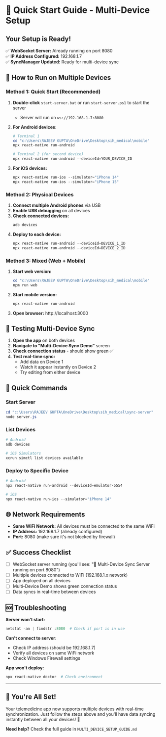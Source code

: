 # 🚀 Quick Start Guide - Multi-Device Setup

## Your Setup is Ready! 

✅ **WebSocket Server:** Already running on port 8080  
✅ **IP Address Configured:** 192.168.1.7  
✅ **SyncManager Updated:** Ready for multi-device sync  

## 📱 How to Run on Multiple Devices

### Method 1: Quick Start (Recommended)

1. **Double-click** `start-server.bat` or run `start-server.ps1` to start the server
   - Server will run on `ws://192.168.1.7:8080`

2. **For Android devices:**
   ```powershell
   # Terminal 1
   cd "c:\Users\RAJEEV GUPTA\OneDrive\Desktop\sih_medical\mobile"
   npx react-native run-android
   
   # Terminal 2 (for second device)
   npx react-native run-android --deviceId=YOUR_DEVICE_ID
   ```

3. **For iOS devices:**
   ```powershell
   npx react-native run-ios --simulator="iPhone 14"
   npx react-native run-ios --simulator="iPhone 15"
   ```

### Method 2: Physical Devices

1. **Connect multiple Android phones** via USB
2. **Enable USB debugging** on all devices
3. **Check connected devices:**
   ```powershell
   adb devices
   ```
4. **Deploy to each device:**
   ```powershell
   npx react-native run-android --deviceId=DEVICE_1_ID
   npx react-native run-android --deviceId=DEVICE_2_ID
   ```

### Method 3: Mixed (Web + Mobile)

1. **Start web version:**
   ```powershell
   cd "c:\Users\RAJEEV GUPTA\OneDrive\Desktop\sih_medical\mobile"
   npm run web
   ```
   
2. **Start mobile version:**
   ```powershell
   npx react-native run-android
   ```

3. **Open browser:** http://localhost:3000

## 🧪 Testing Multi-Device Sync

1. **Open the app** on both devices
2. **Navigate to "Multi-Device Sync Demo"** screen
3. **Check connection status** - should show green ✅
4. **Test real-time sync:**
   - Add data on Device 1
   - Watch it appear instantly on Device 2
   - Try editing from either device

## 🔧 Quick Commands

### Start Server
```powershell
cd "c:\Users\RAJEEV GUPTA\OneDrive\Desktop\sih_medical\sync-server"
node server.js
```

### List Devices
```powershell
# Android
adb devices

# iOS Simulators  
xcrun simctl list devices available
```

### Deploy to Specific Device
```powershell
# Android
npx react-native run-android --deviceId=emulator-5554

# iOS
npx react-native run-ios --simulator="iPhone 14"
```

## 🌐 Network Requirements

- **Same WiFi Network:** All devices must be connected to the same WiFi
- **IP Address:** 192.168.1.7 (already configured)
- **Port:** 8080 (make sure it's not blocked by firewall)

## ✅ Success Checklist

- [ ] WebSocket server running (you'll see: "🚀 Multi-Device Sync Server running on port 8080")
- [ ] Multiple devices connected to WiFi (192.168.1.x network)
- [ ] App deployed on all devices
- [ ] Multi-Device Demo shows green connection status
- [ ] Data syncs in real-time between devices

## 🆘 Troubleshooting

**Server won't start:**
```powershell
netstat -an | findstr :8080  # Check if port is in use
```

**Can't connect to server:**
- Check IP address (should be 192.168.1.7)
- Verify all devices on same WiFi network
- Check Windows Firewall settings

**App won't deploy:**
```powershell
npx react-native doctor  # Check environment
```

---

## 🎯 You're All Set!

Your telemedicine app now supports multiple devices with real-time synchronization. Just follow the steps above and you'll have data syncing instantly between all your devices! 🎉

**Need help?** Check the full guide in `MULTI_DEVICE_SETUP_GUIDE.md`